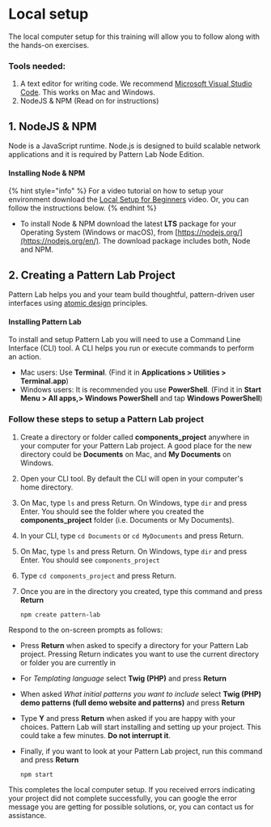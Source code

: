# Local setup

The local computer setup for this training will allow you to follow along with the hands-on exercises.  

### Tools needed:
1. A text editor for writing code.  We recommend [Microsoft Visual Studio Code](https://code.visualstudio.com/download).  This works on Mac and Windows.
2. NodeJS & NPM (Read on for instructions)

## 1. NodeJS & NPM

Node is a JavaScript runtime.  Node.js is designed to build scalable network applications and it is required by Pattern Lab Node Edition.  

#### Installing Node & NPM

{% hint style="info" %}
For a video tutorial on how to setup your environment download the [Local Setup for Beginners](https://drive.google.com/drive/folders/1-gIa-bYV1LXhK6t51CWarrX-h1DUvzbO?usp=sharing) video.  Or, you can follow the instructions below.
{% endhint %}

* To install Node & NPM download the latest **LTS** package for your Operating System \(Windows or macOS\), from [https://nodejs.org/](https://nodejs.org/en/).  The download package includes both, Node and NPM.

## 2. Creating a Pattern Lab Project

Pattern Lab helps you and your team build thoughtful, pattern-driven user interfaces using [atomic design](http://atomicdesign.bradfrost.com) principles.

#### Installing Pattern Lab

To install and setup Pattern Lab you will need to use  a Command Line Interface (CLI) tool. A CLI helps you run or execute commands to perform an action.

* Mac users: Use **Terminal**. (Find it in **Applications > Utilities > Terminal.app**)
* Windows users: It is recommended you use **PowerShell**. (Find it in **Start Menu > All apps,> Windows PowerShell** and tap **Windows PowerShell**)

### Follow these steps to setup a Pattern Lab project
1. Create a directory or folder called **components\_project** anywhere in your computer for your Pattern Lab project.  A good place for the new directory could be **Documents** on Mac, and **My Documents** on Windows.
2. Open your CLI tool. By default the CLI will open in your computer's home directory.
3. On Mac, type `ls` and press Return.  On Windows, type `dir` and press Enter.  You should see the folder where you created the **components_project** folder (i.e. Documents or My Documents).
4. In your CLI, type `cd Documents` or `cd MyDocuments` and press Return.
5. On Mac, type `ls` and press Return.  On Windows, type `dir` and press Enter.  You should see `components_project`
6. Type `cd components_project` and press Return.
7. Once you are in the directory you created, type this command and press **Return**

   ```text
   npm create pattern-lab
   ```

Respond to the on-screen prompts as follows:

* Press **Return** when asked to specify a directory for your Pattern Lab project.  Pressing Return  indicates you want to use the current directory or folder you are currently in
* For _Templating language_ select **Twig \(PHP\)** and press  **Return**
* When asked _What initial patterns you want to include_ select **Twig \(PHP\) demo patterns \(full demo website and patterns\)** and press **Return**
* Type **Y** and press **Return** when asked if you are happy with your choices.  Pattern Lab will start  installing and setting up your project.  This could take a few minutes. **Do not interrupt it**.
* Finally, if you want to look at your Pattern Lab project, run this command and press **Return**

   ```text
   npm start
   ```

This completes the local computer setup.  If you received errors indicating your project did not complete successfully, you can google the error message you are getting for possible solutions, or, you can contact us for assistance.
